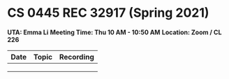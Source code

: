 # CS 0445 REC 32917 (Spring 2021)

**UTA: Emma Li**
**Meeting Time: Thu 10 AM - 10:50 AM**
**Location: Zoom / CL 226**

| Date | Topic | Recording |
| ---- | ----- | --------- |
|      |       |           |
|      |       |           |
|      |       |           |